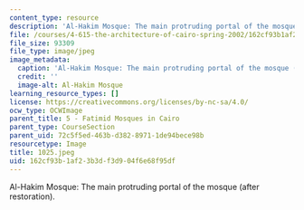 ```yaml
---
content_type: resource
description: 'Al-Hakim Mosque: The main protruding portal of the mosque (after restoration).'
file: /courses/4-615-the-architecture-of-cairo-spring-2002/162cf93b1af23b3df3d904f6e68f95df_1025.jpeg
file_size: 93309
file_type: image/jpeg
image_metadata:
  caption: 'Al-Hakim Mosque: The main protruding portal of the mosque (after restoration).'
  credit: ''
  image-alt: Al-Hakim Mosque
learning_resource_types: []
license: https://creativecommons.org/licenses/by-nc-sa/4.0/
ocw_type: OCWImage
parent_title: 5 - Fatimid Mosques in Cairo
parent_type: CourseSection
parent_uid: 72c5f5ed-463b-d382-8971-1de94bece98b
resourcetype: Image
title: 1025.jpeg
uid: 162cf93b-1af2-3b3d-f3d9-04f6e68f95df
---
```

Al-Hakim Mosque: The main protruding portal of the mosque (after restoration).